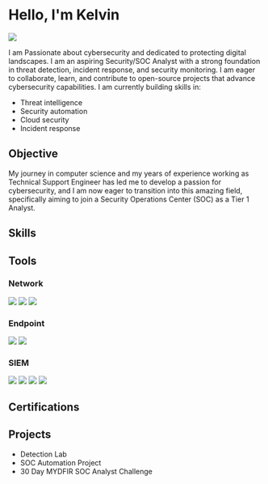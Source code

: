 # Hello, I'm Kelvin
<a href="www.linkedin.com/in/kjohnsn"><img src="https://img.shields.io/badge/-LinkedIn-0072b1?&style=for-the-badge&logo=linkedin&logoColor=white" /></a>

I am Passionate about cybersecurity and dedicated to protecting digital landscapes. I am an aspiring Security/SOC Analyst with a strong foundation in threat detection, incident response, and security monitoring. I am eager to collaborate, learn, and contribute to open-source projects that advance cybersecurity capabilities. 
I am currently building skills in:

- Threat intelligence
- Security automation
- Cloud security
- Incident response


## Objective

My journey in computer science and my years of experience working as Technical Support Engineer has led me to develop a passion for cybersecurity, and I am now eager to transition into this amazing field, specifically aiming to join a Security Operations Center (SOC) as a Tier 1 Analyst.

## Skills



## Tools

### Network
<div>
    <img src="https://img.shields.io/badge/-Wireshark-1679A7?&style=for-the-badge&logo=Wireshark&logoColor=white" />
    <img src="https://img.shields.io/badge/-Suricata-EF3B2D?&style=for-the-badge&logo=Suricata&logoColor=white" />
    <img src="https://img.shields.io/badge/-Snort-777BB4?&style=for-the-badge&logo=Snort&logoColor=white" />
</div>

### Endpoint
<div>
    <img src="https://img.shields.io/badge/-Microsoft_Defender_for_Endpoint-00A4EF?&style=for-the-badge&logo=Microsoft&logoColor=white" />
    <img src="https://img.shields.io/badge/-Velociraptor-4B275F?&style=for-the-badge&logo=Velociraptor&logoColor=white" />
</div>

### SIEM
<div>
    <img src="https://img.shields.io/badge/-Microsoft_Sentinel-0078D4?&style=for-the-badge&logo=Microsoft&logoColor=white" />
    <img src="https://img.shields.io/badge/-Splunk-000000?&style=for-the-badge&logo=Splunk&logoColor=white" />
    <img src="https://img.shields.io/badge/-Elastic-005571?&style=for-the-badge&logo=Elastic&logoColor=white" />
    <img src="https://img.shields.io/badge/-Wazuh-000000?&style=for-the-badge&logo=Wazuh&logoColor=white" />
</div>

## Certifications
<div>

</div>

## Projects
- Detection Lab
- SOC Automation Project
- 30 Day MYDFIR SOC Analyst Challenge
